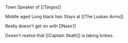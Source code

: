 Town Speaker of [[Targos]]

Middle aged
Long black hair
Stays at [[The Luskan Arms]] 

Really doesn't get on with [[Nasir]]

Doesn't realise that [[Captain Skath]] is taking bribes.

